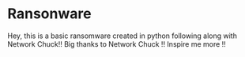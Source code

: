 # Ransonware
Hey, this is a basic ransomware created in python following along with Network Chuck!! Big thanks to Network Chuck !! Inspire me more !!
